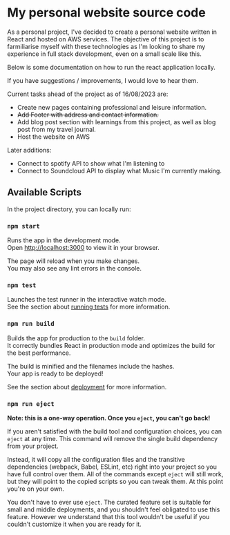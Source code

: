 # My personal website source code

As a personal project, I've decided to create a personal website written in React and hosted on AWS services. The objective of this project is to farmiliarise myself with these technologies as I'm looking to share my experience in full stack development, even on a small scale like this.

Below is some documentation on how to run the react application locally.

If you have suggestions / improvements, I would love to hear them.

Current tasks ahead of the project as of 16/08/2023 are:
- Create new pages containing professional and leisure information.
- ~~Add Footer with address and contact information.~~
- Add blog post section with learnings from this project, as well as blog post from my travel journal.
- Host the website on AWS

Later additions:
- Connect to spotify API to show what I'm listening to
- Connect to Soundcloud API to display what Music I'm currently making.

## Available Scripts

In the project directory, you can locally run:

### `npm start`

Runs the app in the development mode.\
Open [http://localhost:3000](http://localhost:3000) to view it in your browser.

The page will reload when you make changes.\
You may also see any lint errors in the console.

### `npm test`

Launches the test runner in the interactive watch mode.\
See the section about [running tests](https://facebook.github.io/create-react-app/docs/running-tests) for more information.

### `npm run build`

Builds the app for production to the `build` folder.\
It correctly bundles React in production mode and optimizes the build for the best performance.

The build is minified and the filenames include the hashes.\
Your app is ready to be deployed!

See the section about [deployment](https://facebook.github.io/create-react-app/docs/deployment) for more information.

### `npm run eject`

**Note: this is a one-way operation. Once you `eject`, you can't go back!**

If you aren't satisfied with the build tool and configuration choices, you can `eject` at any time. This command will remove the single build dependency from your project.

Instead, it will copy all the configuration files and the transitive dependencies (webpack, Babel, ESLint, etc) right into your project so you have full control over them. All of the commands except `eject` will still work, but they will point to the copied scripts so you can tweak them. At this point you're on your own.

You don't have to ever use `eject`. The curated feature set is suitable for small and middle deployments, and you shouldn't feel obligated to use this feature. However we understand that this tool wouldn't be useful if you couldn't customize it when you are ready for it.

